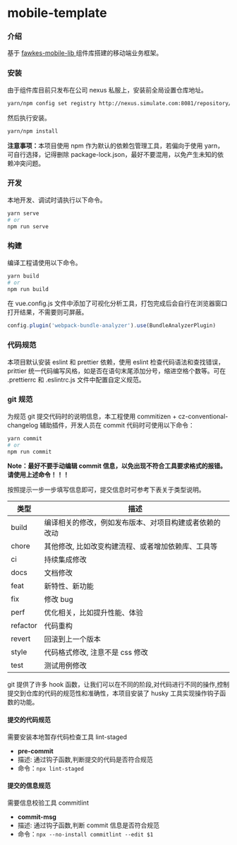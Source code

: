 # mobile-template

### 介绍

基于 [fawkes-mobile-lib ](http://172.20.79.29:9529/#/zh-CN/)组件库搭建的移动端业务框架。

### 安装

由于组件库目前只发布在公司 nexus 私服上，安装前全局设置仓库地址。

```bash
yarn/npm config set registry http://nexus.simulate.com:8081/repository/npm-group/
```

然后执行安装。

```bash
yarn/npm install
```

<b>注意事项：</b>本项目使用 npm 作为默认的依赖包管理工具，若偏向于使用 yarn，可自行选择，记得删除 package-lock.json，最好不要混用，以免产生未知的依赖冲突问题。

### 开发

本地开发、调试时请执行以下命令。

```bash
yarn serve
# or
npm run serve
```

### 构建

编译工程请使用以下命令。

```bash
yarn build
# or
npm run build
```

在 vue.config.js 文件中添加了可视化分析工具，打包完成后会自行在浏览器窗口打开结果，不需要则可屏蔽。

```js
config.plugin('webpack-bundle-analyzer').use(BundleAnalyzerPlugin)
```

### 代码规范

本项目默认安装 eslint 和 prettier 依赖，使用 eslint 检查代码语法和查找错误，prittier 统一代码编写风格，如是否在语句末尾添加分号，缩进空格个数等。可在 .prettierrc 和 .eslintrc.js 文件中配置自定义规范。

### git 规范

为规范 git 提交代码时的说明信息，本工程使用 commitizen + cz-conventional-changelog 辅助插件，开发人员在 commit 代码时可使用以下命令：

```bash
yarn commit
# or
npm run commit
```

<b>Note：最好不要手动编辑 commit 信息，以免出现不符合工具要求格式的报错。请使用上述命令！！！</b>

按照提示一步一步填写信息即可，提交信息时可参考下表关于类型说明。

| **类型** | **描述**                                               |
| -------- | ------------------------------------------------------ |
| build    | 编译相关的修改，例如发布版本、对项目构建或者依赖的改动 |
| chore    | 其他修改, 比如改变构建流程、或者增加依赖库、工具等     |
| ci       | 持续集成修改                                           |
| docs     | 文档修改                                               |
| feat     | 新特性、新功能                                         |
| fix      | 修改 bug                                               |
| perf     | 优化相关，比如提升性能、体验                           |
| refactor | 代码重构                                               |
| revert   | 回滚到上一个版本                                       |
| style    | 代码格式修改, 注意不是 css 修改                        |
| test     | 测试用例修改                                           |

git 提供了许多 hook 函数，让我们可以在不同的阶段,对代码进行不同的操作,控制提交到仓库的代码的规范性和准确性，本项目安装了 husky 工具实现操作钩子函数的功能。

#### 提交的代码规范

需要安装本地暂存代码检查工具 lint-staged

- **pre-commit**
- 描述: 通过钩子函数,判断提交的代码是否符合规范
- 命令：`npx lint-staged`

#### 提交的信息规范

需要信息校验工具 commitlint

- **commit-msg**
- 描述: 通过钩子函数,判断 commit 信息是否符合规范
- 命令：`npx --no-install commitlint --edit $1`
